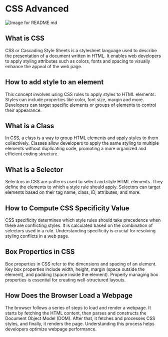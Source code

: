 # CSS Advanced

![Image for README md](https://github.com/kier-ious/atlas-web-development/assets/126838794/af9e49f9-7135-4b1f-8223-88a4da64d057)


## What is CSS
CSS or Cascading Style Sheets is a stylesheet language used to describe the presentation
of a document written in HTML. It enables web developers to apply styling attributes
such as colors, fonts and spacing to visually enhance the appeal of the web page.

## How to add style to an element
This concept involves using CSS rules to apply styles to HTML elements. Styles can
include properties like color, font size, margin and more. Developers can target specific
elements or groups of elements to control their appearance.

## What is a Class
In CSS, a class is a way to group HTML elements and apply styles to them collectively.
Classes allow developers to apply the same styling to multiple elements without duplicating
code, promoting a more organized and efficient coding structure.

## What is a Selector
Selectors in CSS are patterns used to select and style HTML elements. They define the elements
to which a style rule should apply. Selectors can target elements based on their
tag name, class, ID, attributes, and more.

## How to Compute CSS Specificity Value
CSS specificity determines which style rules should take precedence when there are conflicting
styles. It is calculated based on the combination of selectors used in a rule. Understanding
specificity is crucial for resolving styling conflicts in a web page.

## Box Properties in CSS
Box properties in CSS refer to the dimensions and spacing of an element. Key box properties
include width, height, margin (space outside the element), and padding (space inside the element).
Properly managing box properties is essential for creating well-structured layouts.

## How Does the Browser Load a Webpage
The browser follows a series of steps to load and render a webpage. It starts by fetching the
HTML content, then parses and constructs the Document Object Model (DOM). After that, it fetches
and processes CSS styles, and finally, it renders the page. Understanding this process helps
developers optimize webpage performance.
